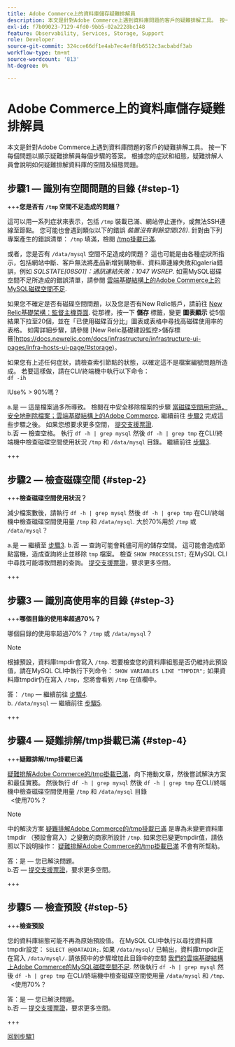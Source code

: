 ```yaml
---
title: Adobe Commerce上的資料庫儲存疑難排解員
description: 本文是針對Adobe Commerce上遇到資料庫問題的客戶的疑難排解工具。 按一下每個問題以顯示疑難排解員每個步驟的答案。 根據您的症狀和組態，疑難排解人員會說明如何疑難排解資料庫的空間及組態問題。
exl-id: f7b09023-7129-4fd0-9bb5-02a2228bc148
feature: Observability, Services, Storage, Support
role: Developer
source-git-commit: 324cce66df1e4ab7ec4ef8fb6512c3acbabdf3ab
workflow-type: tm+mt
source-wordcount: '813'
ht-degree: 0%

---
```


# Adobe Commerce上的資料庫儲存疑難排解員

本文是針對Adobe Commerce上遇到資料庫問題的客戶的疑難排解工具。 按一下每個問題以顯示疑難排解員每個步驟的答案。 根據您的症狀和組態，疑難排解人員會說明如何疑難排解資料庫的空間及組態問題。

## 步驟1 — 識別有空間問題的目錄 {#step-1}

+++**您是否有 `/tmp` 空間不足造成的問題？**

這可以用一系列症狀來表示，包括 `/tmp` 裝載已滿、網站停止運作，或無法SSH連線至節點。 您可能也會遇到類似以下的錯誤 _裝置沒有剩餘空間(28)_. 針對由下列專案產生的錯誤清單： `/tmp` 填滿，檢閱 [/tmp掛載已滿](/help/troubleshooting/miscellaneous/tmp-mount-full.md).

或者，您是否有 `/data/mysql` 空間不足造成的問題？ 這也可能是由各種症狀所指示，包括網站中斷、客戶無法將產品新增到購物車、資料庫連線失敗和galeria錯誤，例如 _SQLSTATE\[08S01\]：通訊連結失敗：1047 WSREP_. 如需MySQL磁碟空間不足所造成的錯誤清單，請參閱 [雲端基礎結構上的Adobe Commerce上的MySQL磁碟空間不足](/help/troubleshooting/database/mysql-disk-space-is-low-on-magento-commerce-cloud.md).

如果您不確定是否有磁碟空間問題，以及您是否有New Relic帳戶，請前往 [New Relic基礎架構：監督主機頁面](https://docs.newrelic.com/docs/infrastructure/infrastructure-ui-pages/infra-hosts-ui-page/). 從那裡，按一下 **儲存** 標籤，變更 **圖表顯示** 從5個結果下拉至20個，並在「已使用磁碟百分比」圖表或表格中尋找高磁碟使用率的表格。 如需詳細步驟，請參閱 [New Relic基礎建設監控>儲存標籤]https://docs.newrelic.com/docs/infrastructure/infrastructure-ui-pages/infra-hosts-ui-page/#storage)。

如果您有上述任何症狀，請檢查索引節點的狀態，以確定這不是檔案編號問題所造成。 若要這樣做，請在CLI/終端機中執行以下命令：\
`df -ih`

IUse% > 90%嗎？

a.是 — 這是檔案過多所導致。 檢閱在中安全移除檔案的步驟 [當磁碟空間用完時，安全地刪除檔案；雲端基礎結構上的Adobe Commerce](/help/troubleshooting/miscellaneous/safely-delete-files-when-out-of-disk-space-adobe-commerce-on-our-cloud-architecture.md). 繼續前往 [步驟2](#step-2) 完成這些步驟之後。 如果您想要求更多空間， [提交支援票證](/help/help-center-guide/help-center/magento-help-center-user-guide.md#submit-ticket).\
b.否 — 檢查空格。 執行 `df -h | grep mysql` 然後 `df -h | grep tmp` 在CLI/終端機中檢查磁碟空間使用狀況 `/tmp` 和 `/data/mysql` 目錄。 繼續前往 [步驟3](#step-3).

+++

## 步驟2 — 檢查磁碟空間 {#step-2}

+++**檢查磁碟空間使用狀況？**

減少檔案數後，請執行 `df -h | grep mysql` 然後 `df -h | grep tmp` 在CLI/終端機中檢查磁碟空間使用量 `/tmp` 和 `/data/mysql`. 大於70%用於 `/tmp` 或 `/data/mysql`？

a.是 — 繼續至 [步驟3](#step-3).
b.否 — 查詢可能會耗儘可用的儲存空間。 這可能會造成節點當機，造成查詢終止並移除 `tmp` 檔案。 檢查 `SHOW PROCESSLIST;` 在MySQL CLI中尋找可能導致問題的查詢。 [提交支援票證](/help/help-center-guide/help-center/magento-help-center-user-guide.md#submit-ticket)，要求更多空間。

+++

## 步驟3 — 識別高使用率的目錄 {#step-3}

+++**哪個目錄的使用率超過70%？**

哪個目錄的使用率超過70%？ `/tmp` 或 `/data/mysql`？

>[!NOTE]
>
>根據預設，資料庫tmpdir會寫入 `/tmp`. 若要檢查您的資料庫組態是否仍維持此預設值，請在MySQL CLI中執行下列命令： `SHOW VARIABLES LIKE "TMPDIR";` 如果資料庫tmpdir仍在寫入 `/tmp`，您將會看到 `/tmp` 在值欄中。

答： `/tmp`  — 繼續前往 [步驟4](#step-4). \
b. `/data/mysql`  — 繼續前往 [步驟5](#step-5).

+++

## 步驟4 — 疑難排解/tmp掛載已滿 {#step-4}

+++**疑難排解/tmp掛載已滿**

[疑難排解Adobe Commerce的/tmp掛載已滿](/help/troubleshooting/miscellaneous/tmp-mount-full.md)，向下捲動文章，然後嘗試解決方案和最佳實務。 然後執行 `df -h | grep mysql` 然後 `df -h | grep tmp` 在CLI/終端機中檢查磁碟空間使用量 `/tmp` 和 `/data/mysql` 目錄\
  &lt;使用70%？

>[!NOTE]
>
>中的解決方案 [疑難排解Adobe Commerce的/tmp掛載已滿](/help/troubleshooting/miscellaneous/tmp-mount-full.md) 是專為未變更資料庫tmpdir （預設會寫入）之變數的商家所設計 `/tmp`. 如果您已變更tmpdir值，請依照以下說明操作： [疑難排解Adobe Commerce的/tmp掛載已滿](/help/troubleshooting/miscellaneous/tmp-mount-full.md) 不會有所幫助。

答：是 — 您已解決問題。 \
b.否 —  [提交支援票證](/help/help-center-guide/help-center/magento-help-center-user-guide.md#submit-ticket)，要求更多空間。

+++

## 步驟5 — 檢查預設 {#step-5}

+++**檢查預設**

您的資料庫組態可能不再為原始預設值。 在MySQL CLI中執行以尋找資料庫tmpdir設定： `SELECT @@DATADIR;`. 如果 `/data/mysql/` 已輸出，資料庫tmpdir正在寫入 `/data/mysql/`. 請依照中的步驟增加此目錄中的空間 [我們的雲端基礎結構上Adobe Commerce的MySQL磁碟空間不足](/help/troubleshooting/database/mysql-disk-space-is-low-on-magento-commerce-cloud.md). 然後執行 `df -h | grep mysql` 然後 `df -h | grep tmp` 在CLI/終端機中檢查磁碟空間使用量 `/data/mysql` 和 `/tmp`.\
  &lt;使用70%？

答：是 — 您已解決問題。 \
b.否 —  [提交支援票證](/help/help-center-guide/help-center/magento-help-center-user-guide.md#submit-ticket)，要求更多空間。

+++

[回到步驟1](#step-1)
